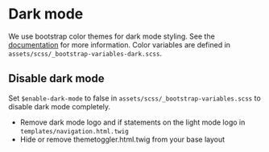 # Dark mode

We use bootstrap color themes for dark mode styling. See the [documentation](https://getbootstrap.com/docs/5.3/customize/color-modes/) for more information.
Color variables are defined in `assets/scss/_bootstrap-variables-dark.scss`.

## Disable dark mode

Set `$enable-dark-mode` to false in `assets/scss/_bootstrap-variables.scss` to disable dark mode completely.

- Remove dark mode logo and if statements on the light mode logo in `templates/navigation.html.twig`
- Hide or remove themetoggler.html.twig from your base layout
